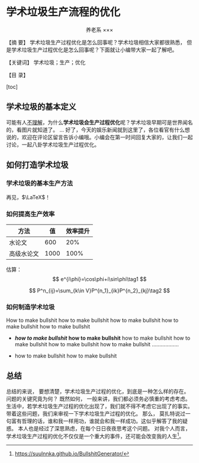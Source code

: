 # 学术垃圾生产流程的优化

<center>
    养老系 ×××
</center>

【摘 要】
	学术垃圾生产过程优化是怎么回事呢？学术垃圾相信大家都很熟悉， 但是学术垃圾生产过程优化是怎么回事呢？下面就让小编带大家一起了解吧。 

【关键词】
学术垃圾；生产；优化

【目  录】

[toc]



## 学术垃圾的基本定义

可能有人<u>不理解</u>，为什么**学术垃圾会生产过程优化**呢？学术垃圾早期可是世界闻名的，看图片就知道了。 ... 好了，今天的娱乐新闻就到这里了，各位看官有什么想说的，欢迎在评论区留言告诉小编哦。小编会在第一时间回复大家的，让我们一起讨论，一起八卦学术垃圾生产过程优化。

## 如何打造学术垃圾

### 学术垃圾的基本生产方法

再见，$\LaTeX$！

### 如何提高生产效率

| 方法       | 值   | 效率提升 |
| ---------- | ---- | -------- |
| 水论文     | 600  | 20%      |
| 高级水论文 | 1000 | 100%     |

估算：
$$
e^{i\phi}=\cos\phi+i\sin\phi\tag1
$$

$$
P^n_{ij}=\sum_{k\in V}P^{n_1}_{ik}P^{n_2}_{kj}\tag2
$$



### 如何制造学术垃圾

How to make bullshit how to make bullshit how to make bullshit how to make bullshit how to make bullshit

- ***how to make bullshit*** **how to make bullshit** how to make bullshit how to make bullshit how to make bullshit how to make bullshit ………………	

- how to make bullshit how to make bullshit 

## 总结

总结的来说， 要想清楚，学术垃圾生产过程的优化，到底是一种怎么样的存在。 问题的关键究竟为何？ 既然如何， 一般来讲，我们都必须务必慎重的考虑考虑。 生活中，若学术垃圾生产过程的优化出现了，我们就不得不考虑它出现了的事实。 带着这些问题，我们来审视一下学术垃圾生产过程的优化。 那么， 莫扎特说过一句富有哲理的话，谁和我一样用功，谁就会和我一样成功。这似乎解答了我的疑惑。 本人也是经过了深思熟虑，在每个日日夜夜思考这个问题。 对我个人而言，学术垃圾生产过程的优化不仅仅是一个重大的事件，还可能会改变我的人生[^1]。



[^1]:https://suulnnka.github.io/BullshitGenerator/